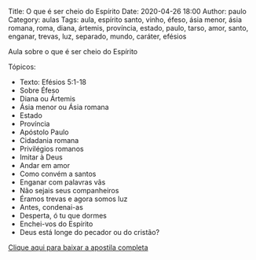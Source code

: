 Title: O que é ser cheio do Espírito
Date: 2020-04-26 18:00
Author: paulo
Category: aulas
Tags: aula, espírito santo, vinho, éfeso, ásia menor, ásia romana, roma, diana, ártemis, província, estado, paulo, tarso, amor, santo, enganar, trevas, luz, separado, mundo, caráter, efésios

Aula sobre o que é ser cheio do Espírito

Tópicos:

- Texto: Efésios 5:1-18
- Sobre Éfeso
- Diana ou Ártemis
- Ásia menor ou Ásia romana
- Estado
- Província
- Apóstolo Paulo
- Cidadania romana
- Privilégios romanos
- Imitar à Deus
- Andar em amor
- Como convém a santos
- Enganar com palavras vãs
- Não sejais seus companheiros
- Éramos trevas e agora somos luz
- Antes, condenai-as
- Desperta, ó tu que dormes
- Enchei-vos do Espírito
- Deus está longe do pecador ou do cristão?

[Clique aqui para baixar a apostila completa](https://www.dropbox.com/s/dxprf1o5zhhx13y/Aula%20EBD%20-%20O%20que%20%C3%A9%20ser%20cheio%20do%20Esp%C3%ADrito%20-%2026_04_2020.pdf?dl=1)